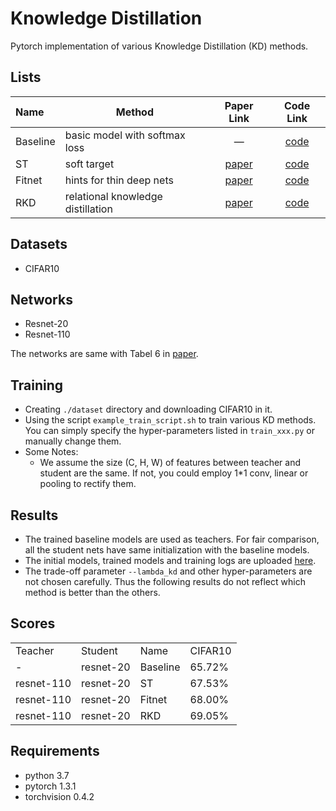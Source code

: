 # Knowledge Distillation

Pytorch implementation of various Knowledge Distillation (KD) methods. 
## Lists
  Name | Method | Paper Link | Code Link
  :---- | ----- | :----: | :----:
  Baseline | basic model with softmax loss | — | [code](https://github.com/AberHu/Knowledge-Distillation-Zoo/blob/master/train_base.py)
  ST       | soft target | [paper](https://arxiv.org/pdf/1503.02531.pdf) | [code](https://github.com/AberHu/Knowledge-Distillation-Zoo/blob/master/kd_losses/st.py)
  Fitnet   | hints for thin deep nets | [paper](https://arxiv.org/pdf/1412.6550.pdf) | [code](https://github.com/AberHu/Knowledge-Distillation-Zoo/blob/master/kd_losses/fitnet.py)
  RKD      | relational knowledge distillation | [paper](https://arxiv.org/pdf/1904.05068.pdf) | [code](https://github.com/AberHu/Knowledge-Distillation-Zoo/blob/master/kd_losses/rkd.py)

## Datasets
- CIFAR10

## Networks
- Resnet-20
- Resnet-110

The networks are same with Tabel 6 in [paper](https://arxiv.org/pdf/1512.03385.pdf).

## Training
- Creating `./dataset` directory and downloading CIFAR10 in it.
- Using the script `example_train_script.sh` to train various KD methods. You can simply specify the hyper-parameters listed in `train_xxx.py` or manually change them.
- Some Notes:
	- We assume the size (C, H, W) of features between teacher and student are the same. If not, you could employ 1\*1 conv, linear or pooling to rectify them.

## Results
- The trained baseline models are used as teachers. For fair comparison, all the student nets have same initialization with the baseline models.
- The initial models, trained models and training logs are uploaded [here](https://iiitaphyd-my.sharepoint.com/:f:/g/personal/hitesh_goel_research_iiit_ac_in/ElJlt7JFT1xOgs6IVdbLfocBdEUSenIs25wXmCP1j3LXUA?e=VbpNtC).
- The trade-off parameter `--lambda_kd` and other hyper-parameters are not chosen carefully. Thus the following results do not reflect which method is better than the others.


## Scores
<table>
   <tr>
      <td>Teacher</td>
      <td>Student</td>
      <td>Name</td>
      <td>CIFAR10</td>
   </tr>
   <tr>
      <td>-</td>
      <td>resnet-20</td>
      <td>Baseline</td>
      <td>65.72%</td> 
   </tr>
   <tr>
      <td>resnet-110</td>
      <td>resnet-20</td>
      <td>ST</td>
      <td>67.53%</td>
   </tr>
   <tr>
      <td>resnet-110</td>
      <td>resnet-20</td>
      <td>Fitnet</td>
      <td>68.00%</td>
   </tr>
   <tr>
      <td>resnet-110</td>
      <td>resnet-20</td>
      <td>RKD</td>
      <td>69.05%</td>
   </tr>
</table>

## Requirements
- python 3.7
- pytorch 1.3.1
- torchvision 0.4.2
